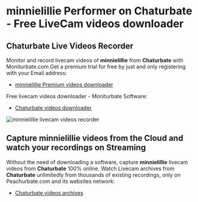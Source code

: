 # minnielillie Performer on Chaturbate - Free LiveCam videos downloader

## Chaturbate Live Videos Recorder

Monitor and record livecam videos of **minnielillie** from **Chaturbate** with Moniturbate.com
Get a premium trial for free by just and only registering with your Email address:
* [minnielillie Premium videos downloader](https://moniturbate.com/request-demo-licence-key.html)

Free livecam videos downloader - Moniturbate Software:
* [Chaturbate videos downloader](https://moniturbate.com/moniturbate-download-software.html)

![minnielillie livecam videos recorder](https://peachurnet.com/templates/moniturbate-software.png)


## Capture minnielillie videos from the Cloud and watch your recordings on Streaming

Without the need of downloading a software, capture **minnielillie** livecam videos from **Chaturbate** 100% online.
Watch Livecam archives from **Chaturbate** unlimitedly from thousands of existing recordings, only on Peachurbate.com and its websites network:
* [Chaturbate videos archives](https://peachurnet.com/)